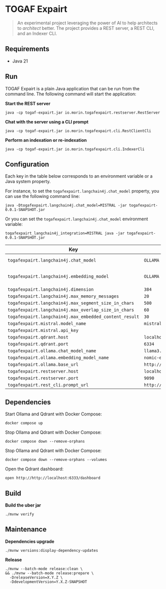 # TOGAF Expairt

> An experimental project leveraging the power of AI to help architects to _architect_ better.
> The project provides a REST server, a REST CLI, and an Indexer CLI.

## Requirements

- Java 21

## Run

TOGAF Expairt is a plain Java application that can be run from the command line.
The following command will start the application:

**Start the REST server**

```shell
java -cp togaf-expairt.jar io.morin.togafexpairt.restserver.RestServer
```

**Chat with the server using a CLI prompt**

```shell
java -cp togaf-expairt.jar io.morin.togafexpairt.cli.RestClientCli
```

**Perform an indexation or re-indexation**

```shell
java -cp togaf-expairt.jar io.morin.togafexpairt.cli.IndexerCli
```

## Configuration

Each key in the table below corresponds to an environment variable or a Java system property.

For instance, to set the `togafexpairt.langchain4j.chat_model` property, you can use the following command line:

```shell
java -Dtogafexpairt.langchain4j.chat_model=MISTRAL -jar togafexpairt-0.0.1-SNAPSHOT.jar
```

Or you can set the `togafexpairt.langchain4j.chat_model` environment variable:

```shell
togafexpairt_langchain4j_integration=MISTRAL java -jar togafexpairt-0.0.1-SNAPSHOT.jar
```

| Key                                                    | Default                        | Enumeration                      |
|--------------------------------------------------------|--------------------------------|----------------------------------|
| `togafexpairt.langchain4j.chat_model`                  | `OLLAMA`                       | `MISTRAL`, `OLLAMA`              |
| `togafexpairt.langchain4j.embedding_model`             | `OLLAMA`                       | `MINI_LM`, `MINI_LM_Q`, `OLLAMA` |
| `togafexpairt.langchain4j.dimension`                   | `384`                          |                                  |
| `togafexpairt.langchain4j.max_memory_messages`         | `20`                           |                                  |
| `togafexpairt.langchain4j.max_segment_size_in_chars`   | `500`                          |                                  |
| `togafexpairt.langchain4j.max_overlap_size_in_chars`   | `60`                           |                                  |
| `togafexpairt.langchain4j.max_embedded_content_result` | `30`                           |                                  |
| `togafexpairt.mistral.model_name`                      | `mistral-medium`               |                                  |
| `togafexpairt.mistral.api_key`                         |                                |                                  |
| `togafexpairt.qdrant.host`                             | `localhost`                    |                                  |
| `togafexpairt.qdrant.port`                             | `6334`                         |                                  |
| `togafexpairt.ollama.chat_model_name`                  | `llama3.2:1b`                  |                                  |
| `togafexpairt.ollama.embedding_model_name`             | `nomic-embed-text`             |                                  |
| `togafexpairt.ollama.base_url`                         | `http://localhost:11434`       |                                  |
| `togafexpairt.restserver.host`                         | `localhost`                    |                                  |
| `togafexpairt.restserver.port`                         | `9090`                         |                                  |
| `togafexpairt.rest_cli.prompt_url`                     | `http://localhost:9090/prompt` |                                  |

## Dependencies

Start Ollama and Qdrant with Docker Compose:

```shell
docker compose up
```

Stop Ollama and Qdrant with Docker Compose:
```shell
docker compose down --remove-orphans
```

Stop Ollama and Qdrant with Docker Compose:
```shell
docker compose down --remove-orphans --volumes
```

Open the Qdrant dashboard:
```shell
open http://http://localhost:6333/dashboard
```

## Build

**Build the uber jar**

```shell
./mvnw verify
```

## Maintenance

**Dependencies upgrade**

```shell
./mvnw versions:display-dependency-updates
```

**Release**

```shell
./mvnw --batch-mode release:clean \
&& ./mvnw --batch-mode release:prepare \
  -DreleaseVersion=X.Y.Z \
  -DdevelopmentVersion=Y.X.Z-SNAPSHOT
```
